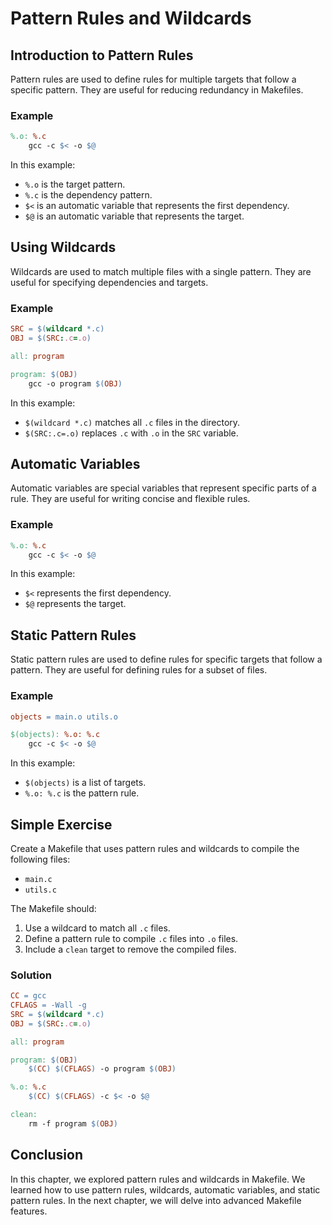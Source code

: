 # Pattern Rules and Wildcards

## Introduction to Pattern Rules
Pattern rules are used to define rules for multiple targets that follow a specific pattern. They are useful for reducing redundancy in Makefiles.

### Example
```makefile
%.o: %.c
    gcc -c $< -o $@
```

In this example:
- `%.o` is the target pattern.
- `%.c` is the dependency pattern.
- `$<` is an automatic variable that represents the first dependency.
- `$@` is an automatic variable that represents the target.

## Using Wildcards
Wildcards are used to match multiple files with a single pattern. They are useful for specifying dependencies and targets.

### Example
```makefile
SRC = $(wildcard *.c)
OBJ = $(SRC:.c=.o)

all: program

program: $(OBJ)
    gcc -o program $(OBJ)
```

In this example:
- `$(wildcard *.c)` matches all `.c` files in the directory.
- `$(SRC:.c=.o)` replaces `.c` with `.o` in the `SRC` variable.

## Automatic Variables
Automatic variables are special variables that represent specific parts of a rule. They are useful for writing concise and flexible rules.

### Example
```makefile
%.o: %.c
    gcc -c $< -o $@ 
```

In this example:
- `$<` represents the first dependency.
- `$@` represents the target.

## Static Pattern Rules
Static pattern rules are used to define rules for specific targets that follow a pattern. They are useful for defining rules for a subset of files.

### Example
```makefile
objects = main.o utils.o

$(objects): %.o: %.c
    gcc -c $< -o $@
```

In this example:
- `$(objects)` is a list of targets.
- `%.o: %.c` is the pattern rule.

## Simple Exercise
Create a Makefile that uses pattern rules and wildcards to compile the following files:
- `main.c`
- `utils.c`

The Makefile should:
1. Use a wildcard to match all `.c` files.
2. Define a pattern rule to compile `.c` files into `.o` files.
3. Include a `clean` target to remove the compiled files.

### Solution
```makefile
CC = gcc
CFLAGS = -Wall -g
SRC = $(wildcard *.c)
OBJ = $(SRC:.c=.o)

all: program

program: $(OBJ)
    $(CC) $(CFLAGS) -o program $(OBJ)

%.o: %.c
    $(CC) $(CFLAGS) -c $< -o $@

clean:
    rm -f program $(OBJ)
```

## Conclusion
In this chapter, we explored pattern rules and wildcards in Makefile. We learned how to use pattern rules, wildcards, automatic variables, and static pattern rules. In the next chapter, we will delve into advanced Makefile features.
